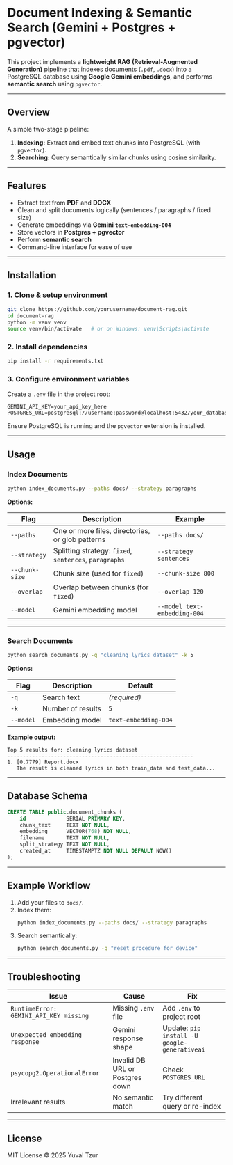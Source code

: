 # Document Indexing & Semantic Search (Gemini + Postgres + pgvector)

This project implements a **lightweight RAG (Retrieval-Augmented Generation)** pipeline that indexes documents (`.pdf`, `.docx`) into a PostgreSQL database using **Google Gemini embeddings**, and performs **semantic search** using `pgvector`.

---

## Overview


A simple two-stage pipeline:

1. **Indexing:** Extract and embed text chunks into PostgreSQL (with `pgvector`).
2. **Searching:** Query semantically similar chunks using cosine similarity.

---

## Features

- Extract text from **PDF** and **DOCX**
- Clean and split documents logically (sentences / paragraphs / fixed size)
- Generate embeddings via **Gemini `text-embedding-004`**
- Store vectors in **Postgres + pgvector**
- Perform **semantic search**
- Command-line interface for ease of use

---

## Installation

### 1. Clone & setup environment
```bash
git clone https://github.com/yourusername/document-rag.git
cd document-rag
python -m venv venv
source venv/bin/activate   # or on Windows: venv\Scripts\activate
```

### 2. Install dependencies
```bash
pip install -r requirements.txt
```

### 3. Configure environment variables
Create a `.env` file in the project root:

```
GEMINI_API_KEY=your_api_key_here
POSTGRES_URL=postgresql://username:password@localhost:5432/your_database
```

Ensure PostgreSQL is running and the `pgvector` extension is installed.

---

## Usage

### Index Documents
```bash
python index_documents.py --paths docs/ --strategy paragraphs
```

**Options:**

| Flag | Description | Example |
|------|--------------|---------|
| `--paths` | One or more files, directories, or glob patterns | `--paths docs/` |
| `--strategy` | Splitting strategy: `fixed`, `sentences`, `paragraphs` | `--strategy sentences` |
| `--chunk-size` | Chunk size (used for `fixed`) | `--chunk-size 800` |
| `--overlap` | Overlap between chunks (for `fixed`) | `--overlap 120` |
| `--model` | Gemini embedding model | `--model text-embedding-004` |

---

### Search Documents
```bash
python search_documents.py -q "cleaning lyrics dataset" -k 5
```

**Options:**

| Flag | Description | Default |
|------|--------------|----------|
| `-q` | Search text | *(required)* |
| `-k` | Number of results | `5` |
| `--model` | Embedding model | `text-embedding-004` |

**Example output:**

```
Top 5 results for: cleaning lyrics dataset
------------------------------------------------------------
1. [0.7779] Report.docx
   The result is cleaned lyrics in both train_data and test_data...
```

---

## Database Schema

```sql
CREATE TABLE public.document_chunks (
    id             SERIAL PRIMARY KEY,
    chunk_text     TEXT NOT NULL,
    embedding      VECTOR(768) NOT NULL,
    filename       TEXT NOT NULL,
    split_strategy TEXT NOT NULL,
    created_at     TIMESTAMPTZ NOT NULL DEFAULT NOW()
);
```

---

## Example Workflow

1. Add your files to `docs/`.
2. Index them:
   ```bash
   python index_documents.py --paths docs/ --strategy paragraphs
   ```
3. Search semantically:
   ```bash
   python search_documents.py -q "reset procedure for device"
   ```

---

## Troubleshooting

| Issue | Cause | Fix |
|--------|--------|------|
| `RuntimeError: GEMINI_API_KEY missing` | Missing `.env` file | Add `.env` to project root |
| `Unexpected embedding response` | Gemini response shape | Update: `pip install -U google-generativeai` |
| `psycopg2.OperationalError` | Invalid DB URL or Postgres down | Check `POSTGRES_URL` |
| Irrelevant results | No semantic match | Try different query or re-index |

---

## License

MIT License © 2025 Yuval Tzur

